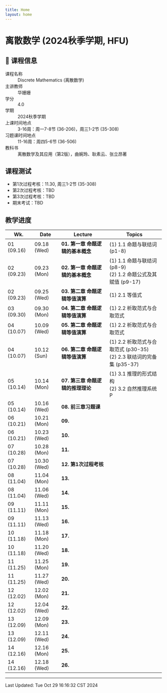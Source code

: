 ```yaml
---
title: Home
layout: home
---
```

# 离散数学 (2024秋季学期, HFU)

## 🏫 课程信息

<dl>
  <dt>课程名称</dt>
  <dd>Discrete Mathematics (离散数学)</dd>
  <dt>主讲教师</dt>
  <dd>华姗姗</dd>
  <dt>学分</dt>
  <dd>4.0</dd>
  <dt>学期</dt>
  <dd>2024秋季学期</dd>
  <dt>上课时间地点</dt>
  <dd>3-16周：周一7-8节 (36-206)，周三1-2节 (35-308)</dd>
  <dt>习题课时间地点</dt>
  <dd>11-16周：周四5-6节 (36-506)</dd>
  <dt>教科书</dt>
  <dd>离散数学及其应用（第2版），曲婉玲、耿素云、张立昂著</dd>
</dl>

## 课程测试

- 第1次过程考核：11.30, 周三1-2节 (35-308)
- 第2次过程考核：TBD
- 第3次过程考核：TBD
- 期末考试：TBD

## 教学进度

| Wk.        | Date        | Lecture               | Topics                                                 |
| ---------- | ----------- | --------------------- | ------------------------------------------------------ |
| 01 (09.16) | 09.18 (Wed) | **01. 第一章 命题逻辑的基本概念** | (1) 1.1 命题与联结词 (p1-8)                                  |
| 02 (09.23) | 09.23 (Mon) | **02. 第一章 命题逻辑的基本概念** | (1) 1.1 命题与联结词 (p8-9)<br>(2) 1.2 命题公式及其赋值 (p9-17)      |
| 02 (09.23) | 09.25 (Wed) | **03. 第二章 命题逻辑等值演算**  | (1) 2.1 等值式                                            |
| 03 (09.30) | 09.30 (Mon) | **04. 第二章 命题逻辑等值演算**  | (1) 2.2 析取范式与合取范式                                      |
| 04 (10.07) | 10.09 (Wed) | **05. 第二章 命题逻辑等值演算**  | (1) 2.2 析取范式与合取范式                                      |
| 04 (10.07) | 10.12 (Sun) | **06. 第二章 命题逻辑等值演算**  | (1) 2.2 析取范式与合取范式 (p30-35)<br>(2) 2.3 联结词的完备集 (p35-37) |
| 05 (10.14) | 10.14 (Mon) | **07. 第三章 命题逻辑的推理理论** | (1) 3.1 推理的形式结构<br>(2) 3.2 自然推理系统 P                    |
| 05 (10.14) | 10.16 (Wed) | **08. 前三章习题课**        |                                                        |
| 06 (10.21) | 10.21 (Mon) | **09.**               |                                                        |
| 06 (10.21) | 10.23 (Wed) | **10.**               |                                                        |
| 07 (10.28) | 10.28 (Mon) | **11.**               |                                                        |
| 07 (10.28) | 10.30 (Wed) | **12. 第1次过程考核**       |                                                        |
| 08 (11.04) | 11.04 (Mon) | **13.**               |                                                        |
| 08 (11.04) | 11.06 (Wed) | **14.**               |                                                        |
| 09 (11.11) | 11.11 (Mon) | **15.**               |                                                        |
| 09 (11.11) | 11.13 (Wed) | **16.**               |                                                        |
| 10 (11.18) | 11.18 (Mon) | **17.**               |                                                        |
| 10 (11.18) | 11.20 (Wed) | **18.**               |                                                        |
| 11 (11.25) | 11.25 (Mon) | **19.**               |                                                        |
| 11 (11.25) | 11.27 (Wed) | **20.**               |                                                        |
| 12 (12.02) | 12.02 (Mon) | **21.**               |                                                        |
| 12 (12.02) | 12.04 (Wed) | **22.**               |                                                        |
| 13 (12.09) | 12.09 (Mon) | **23.**               |                                                        |
| 13 (12.09) | 12.11 (Wed) | **24.**               |                                                        |
| 14 (12.16) | 12.16 (Mon) | **25.**               |                                                        |
| 14 (12.16) | 12.18 (Wed) | **26.**               |                                                        |

---

Last Updated: Tue Oct 29 16:16:32 CST 2024


